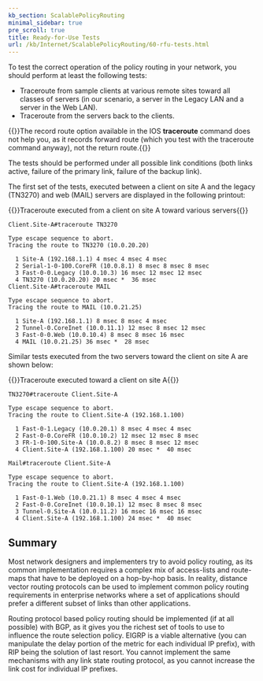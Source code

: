 ```yaml
---
kb_section: ScalablePolicyRouting
minimal_sidebar: true
pre_scroll: true
title: Ready-for-Use Tests
url: /kb/Internet/ScalablePolicyRouting/60-rfu-tests.html
---
```

To test the correct operation of the policy routing in your network, you should perform at least the following tests:

*	Traceroute from sample clients at various remote sites toward all classes of servers (in our scenario, a server in the Legacy LAN and a server in the Web LAN).
*	Traceroute from the servers back to the clients.

{{<note warn>}}The record route option available in the IOS **traceroute** command does not help you, as it records forward route (which you test with the traceroute command anyway), not the return route.{{</note>}}

The tests should be performed under all possible link conditions (both links active, failure of the primary link, failure of the backup link).

The first set of the tests, executed between a client on site A and the legacy (TN3270) and web (MAIL) servers are displayed in the following printout:

{{<cc>}}Traceroute executed from a client on site A toward various servers{{</cc>}}
```
Client.Site-A#traceroute TN3270

Type escape sequence to abort.
Tracing the route to TN3270 (10.0.20.20)

  1 Site-A (192.168.1.1) 4 msec 4 msec 4 msec
  2 Serial-1-0-100.CoreFR (10.0.8.1) 8 msec 8 msec 8 msec
  3 Fast-0-0.Legacy (10.0.10.3) 16 msec 12 msec 12 msec
  4 TN3270 (10.0.20.20) 20 msec *  36 msec
Client.Site-A#traceroute MAIL

Type escape sequence to abort.
Tracing the route to MAIL (10.0.21.25)

  1 Site-A (192.168.1.1) 8 msec 8 msec 4 msec
  2 Tunnel-0.CoreInet (10.0.11.1) 12 msec 8 msec 12 msec
  3 Fast-0-0.Web (10.0.10.4) 8 msec 8 msec 16 msec
  4 MAIL (10.0.21.25) 36 msec *  28 msec
```

Similar tests executed from the two servers toward the client on site A are shown below:

{{<cc>}}Traceroute executed toward a client on site A{{</cc>}}
```
TN3270#traceroute Client.Site-A

Type escape sequence to abort.
Tracing the route to Client.Site-A (192.168.1.100)

  1 Fast-0-1.Legacy (10.0.20.1) 8 msec 4 msec 4 msec
  2 Fast-0-0.CoreFR (10.0.10.2) 12 msec 12 msec 8 msec
  3 FR-1-0-100.Site-A (10.0.8.2) 8 msec 8 msec 12 msec
  4 Client.Site-A (192.168.1.100) 20 msec *  40 msec

Mail#traceroute Client.Site-A

Type escape sequence to abort.
Tracing the route to Client.Site-A (192.168.1.100)

  1 Fast-0-1.Web (10.0.21.1) 8 msec 4 msec 4 msec
  2 Fast-0-0.CoreInet (10.0.10.1) 12 msec 8 msec 8 msec
  3 Tunnel-0.Site-A (10.0.11.2) 16 msec 16 msec 16 msec
  4 Client.Site-A (192.168.1.100) 24 msec *  40 msec
```

## Summary

Most network designers and implementers try to avoid policy routing, as its common implementation requires a complex mix of access-lists and route-maps that have to be deployed on a hop-by-hop basis. In reality, distance vector routing protocols can be used to implement common policy routing requirements in enterprise networks where a set of applications should prefer a different subset of links than other applications.

Routing protocol based policy routing should be implemented (if at all possible) with BGP, as it gives you the richest set of tools to use to influence the route selection policy. EIGRP is a viable alternative (you can manipulate the delay portion of the metric for each individual IP prefix), with RIP being the solution of last resort. You cannot implement the same mechanisms with any link state routing protocol, as you cannot increase the link cost for individual IP prefixes.
